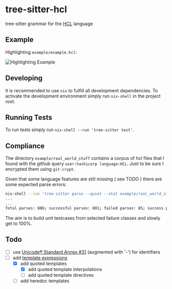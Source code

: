 # tree-sitter-hcl

tree-sitter grammar for the [HCL](https://github.com/hashicorp/hcl/blob/main/hclsyntax/spec.md) language

## Example

Highlighting `example/example.hcl`:

![Highlighting Example](https://i.imgur.com/sgFcxLK.png)

## Developing

It is recommended to use `nix` to fulfill all development dependencies. To activate the development environment simply run `nix-shell` in the project root.

## Running Tests

To run tests simply run `nix-shell --run 'tree-sitter test'`.

## Compliance

The directory `example/real_world_stuff` contains a corpus of hcl files that I found with the github query `user:hashicorp language:HCL`. Just to be sure I encrypted them using `git-crypt`.

Given that some language features are still missing ( see TODO ) there are some expected parse errors:

```bash
nix-shell --run 'tree-sitter parse --quiet --stat example/real_world_stuff/*'
...
...
Total parses: 886; successful parses: 801; failed parses: 85; success percentage: 90.41%
```

The aim is to build unit testcases from selected failure classes and slowly get to 100%. 


## Todo

* [ ] use [Unicode® Standard Annex #31](https://www.unicode.org/reports/tr31/) (augmented with '-') for identifiers
* [ ] add [template expressions](https://github.com/hashicorp/hcl/blob/main/hclsyntax/spec.md#template-expressions)
  * [x] add quoted templates
    * [x] add quoted template interpolations
    * [ ] add quoted template directives
  * [ ] add heredoc templates
